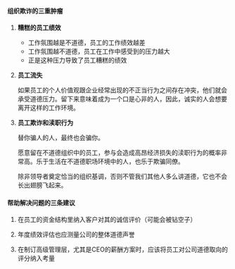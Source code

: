 #### 组织欺诈的三重肿瘤 

1. **糟糕的员工绩效**

    - 工作氛围越是不道德，员工的工作绩效越差
    - 工作氛围越不道德，员工在工作中感受到的压力越大
    - 正是这种压力导致了员工糟糕的绩效
    
2. **员工流失**

    如果员工的个人价值观跟企业经常出现的不正当行为之间存在冲突，他们就会承受道德压力。留下来意味着成为一个口是心非的人，因此，诚实的人会想要离开这样的工作环境。
    
3. **员工欺诈和渎职行为**

    替你骗人的人，最终也会骗你。
    
    愿意留在不道德组织中的员工，参与会造成高昂经济损失的渎职行为的概率非常高。乐于生活在不道德职场环境中的人，也乐于欺骗同僚。
    
    除非领导者奠定恰当的组织基调，否则不管我们其他人多么讲道德，它也不会长出翅膀飞起来。
    
#### 帮助解决问题的三条建议

1. 在员工的资金结构里纳入客户对其的诚信评价（可能会被钻空子）

2. 年度绩效评估也应测量公司的整体道德声誉

3. 在制订高级管理层，尤其是CEO的薪酬方案时，应该将员工对公司道德取向的评分纳入考量


